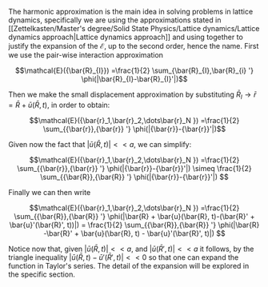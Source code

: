 The harmonic approximation is the main idea in solving problems in lattice dynamics, specifically we are using the approximations stated in [[Zettelkasten/Master's degree/Solid State Physics/Lattice dynamics/Lattice dynamics approach|Lattice dynamics approach]] and using together to justify the expansion of the $\mathcal{E}$, up to the second order, hence the name.
First we use the pair-wise interaction approximation

$$\mathcal{E}({\bar{R}_{I}}) =\frac{1}{2} \sum_{\bar{R}_{I},\bar{R}_{i} '} \phi(|\bar{R}_{I}-\bar{R}_{I}'|)$$

Then we make the small displacement approximation by substituting $\bar{R}_{I}\to \bar{r} = \bar{R} + \bar{u}(\bar{R}, t)$, in order to obtain:

$$\mathcal{E}({\bar{r}_1,\bar{r}_2,\dots\bar{r}_N }) =\frac{1}{2} \sum_{{\bar{r}},{\bar{r}} '} \phi(|{\bar{r}}-{\bar{r}}'|)$$

Given now the fact that $|\bar{u}(\bar{R},t)|<<a$, we can simplify:

$$\mathcal{E}({\bar{r}_1,\bar{r}_2,\dots\bar{r}_N }) =\frac{1}{2} \sum_{{\bar{r}},{\bar{r}} '} \phi(|{\bar{r}}-{\bar{r}}'|) \simeq \frac{1}{2} \sum_{{\bar{R}},{\bar{R}} '} \phi(|{\bar{r}}-{\bar{r}}'|) $$

Finally we can then write

$$\mathcal{E}({\bar{r}_1,\bar{r}_2,\dots\bar{r}_N }) =\frac{1}{2} \sum_{{\bar{R}},{\bar{R}} '} \phi(|\bar{R} + \bar{u}(\bar{R}, t)-(\bar{R}' + \bar{u}'(\bar{R}', t))|) = \frac{1}{2} \sum_{{\bar{R}},{\bar{R}} '} \phi(|\bar{R} -\bar{R}' + \bar{u}(\bar{R}, t) - \bar{u}'(\bar{R}', t)|) $$

Notice now that, given $|\bar{u}(\bar{R},t)|<<a$, and $|\bar{u}(\bar{R}',t)|<<a$ it follows, by the triangle inequality $|\bar{u}(\bar{R}, t) - \bar{u}'(\bar{R}', t)|<<0$ so that one can expand the function in Taylor's series.
The detail of the expansion will be explored in the specific section.